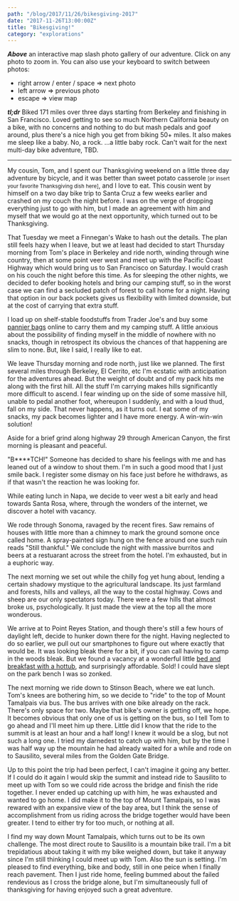 ```yaml
---
path: "/blog/2017/11/26/bikesgiving-2017"
date: "2017-11-26T13:00:00Z"
title: "Bikesgiving!"
category: "explorations"
---
```


<div replace-with="PhotoMap" props="Bikesgiving"></div>

___Above___ an interactive map slash photo gallery of our adventure. Click on any photo to zoom in. You can also use your keyboard to switch between photos:

- right arrow / enter / space => next photo
- left arrow => previous photo
- escape => view map

___tl;dr___ Biked 171 miles over three days starting from Berkeley and finishing in San Francisco. Loved getting to see so much Northern California beauty on a bike, with no concerns and nothing to do but mash pedals and goof around, plus there's a nice high you get from biking 50+ miles. It also makes me sleep like a baby. No, a rock. ...a little baby rock. Can't wait for the next multi-day bike adventure, TBD.

* * *

<span class="dropcap">M</span>y cousin, Tom, and I spent our Thanksgiving weekend on a little three day adventure by bicycle, and it was better than sweet potato casserole <small>[or insert your favorite Thanksgiving dish here]</small>, and I love to eat. This cousin went by himself on a two day bike trip to Santa Cruz a few weeks earlier and crashed on my couch the night before. I was on the verge of dropping everything just to go with him, but I made an agreement with him and myself that we would go at the next opportunity, which turned out to be Thanksgiving.

That Tuesday we meet a Finnegan's Wake to hash out the details. The plan still feels hazy when I leave, but we at least had decided to start Thursday morning from Tom's place in Berkeley and ride north, winding through wine country, then at some point veer west and meet up with the Pacific Coast Highway which would bring us to San Francisco on Saturday. I would crash on his couch the night before this time. As for sleeping the other nights, we decided to defer booking hotels and bring our camping stuff, so in the worst case we can find a secluded patch of forest to call home for a night. Having that option in our back pockets gives us flexibility with limited downside, but at the cost of carrying that extra stuff.

I load up on shelf-stable foodstuffs from Trader Joe's and buy some [pannier bags](https://www.amazon.com/exec/obidos/ASIN/B00JUGTX62/ref=TE_tex_dp_1) online to carry them and my camping stuff. A little anxious about the possibility of finding myself in the middle of nowhere with no snacks, though in retrospect its obvious the chances of that happening are slim to none. But, like I said, I really like to eat.

We leave Thursday morning and rode north, just like we planned. The first several miles through Berkeley, El Cerrito, etc I'm ecstatic with anticipation for the adventures ahead. But the weight of doubt and of my pack hits me along with the first hill. All the stuff I'm carrying makes hills significantly more difficult to ascend. I fear winding up on the side of some massive hill, unable to pedal another foot, whereupon I suddenly, and with a loud thud, fall on my side. That never happens, as it turns out. I eat some of my snacks, my pack becomes lighter and I have more energy. A win-win-win solution!

Aside for a brief grind along highway 29 through American Canyon, the first morning is pleasant and peaceful.

"B****TCH!" Someone has decided to share his feelings with me and has leaned out of a window to shout them. I'm in such a good mood that I just smile back. I register some dismay on his face just before he withdraws, as if that wasn't the reaction he was looking for.

While eating lunch in Napa, we decide to veer west a bit early and head towards Santa Rosa, where, through the wonders of the internet, we discover a hotel with vacancy.

We rode through Sonoma, ravaged by the recent fires. Saw remains of houses with little more than a chimney to mark the ground somone once called home. A spray-painted sign hung on the fence around one such ruin reads "Still thankful." We conclude the night with massive burritos and beers at a restuarant across the street from the hotel. I'm exhausted, but in a euphoric way.

The next morning we set out while the chilly fog yet hung about, lending a certain shadowy mystique to the agricultural landscape. Its just farmland and forests, hills and valleys, all the way to the costal highway. Cows and sheep are our only spectators today. There were a few hills that almost broke us, psychologically. It just made the view at the top all the more wonderous.

We arrive at to Point Reyes Station, and though there's still a few hours of daylight left, decide to hunker down there for the night. Having neglected to do so earlier, we pull out our smartphones to figure out where exactly that would be. It was looking bleak there for a bit, if you can call having to camp in the woods bleak. But we found a vacancy at a wonderful little [bed and breakfast with a hottub](http://www.abaloneinn.com/), and surprisingly affordable. Sold! I could have slept on the park bench I was so zonked.

The next morning we ride down to Stinson Beach, where we eat lunch. Tom's knees are bothering him, so we decide to "ride" to the top of Mount Tamalpais via bus. The bus arrives with one bike already on the rack. There's only space for two. Maybe that bike's owner is getting off, we hope. It becomes obvious that only one of us is getting on the bus, so I tell Tom to go ahead and I'll meet him up there. Little did I know that the ride to the summit is at least an hour and a half long! I knew it would be a slog, but not such a long one. I tried my darnedest to catch up with him, but by the time I was half way up the mountain he had already waited for a while and rode on to Sausilito, several miles from the Golden Gate Bridge.

Up to this point the trip had been perfect, I can't imagine it going any better. If I could do it again I would skip the summit and instead ride to Sausilito to meet up with Tom so we could ride across the bridge and finish the ride together. I never ended up catching up with him, he was exhausted and wanted to go home. I did make it to the top of Mount Tamalpais, so I was rewared with an expansive view of the bay area, but I think the sense of accomplishment from us riding across the bridge together would have been greater. I tend to either try for too much, or nothing at all.

I find my way down Mount Tamalpais, which turns out to be its own challenge. The most direct route to Sausilito is a mountain bike trail. I'm a bit trepidatious about taking it with my bike weighed down, but take it anyway since I'm still thinking I could meet up with Tom. Also the sun is setting. I'm pleased to find everything, bike and body, still in one peice when I finally reach pavement. Then I just ride home, feeling bummed about the failed rendevious as I cross the bridge alone, but I'm simultaneously full of thanksgiving for having enjoyed such a great adventure.
